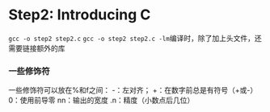 # Step2: Introducing C
`gcc -o step2 step2.c`
`gcc -o step2 step2.c -lm`编译时，除了加上头文件，还需要链接额外的库

### 一些修饰符
一些修饰符可以放在%和f之间：
-：左对齐；
+：在数字前总是有符号（+或-）
0：使用前导零
nn：输出的宽度
.n：精度（小数点后几位）
